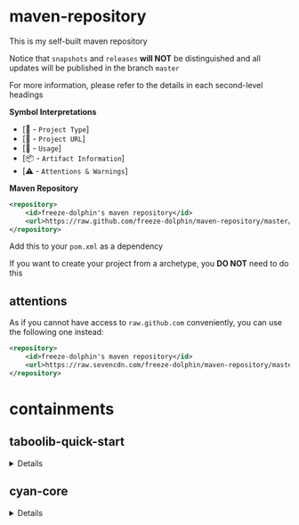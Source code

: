 # maven-repository
This is my self-built maven repository

Notice that `snapshots` and `releases` **will NOT** be distinguished and all updates will be published in the branch `master`

For more information, please refer to the details in each second-level headings

**Symbol Interpretations**

- [:scroll: - `Project Type`]
- [:page_facing_up: - `Project URL`]
- [:bookmark_tabs: - `Usage`]
- [:package: - `Artifact Information`]
- [:warning: - `Attentions & Warnings`]

**Maven Repository**

```xml
<repository>
	<id>freeze-dolphin's maven repository</id>
	<url>https://raw.github.com/freeze-dolphin/maven-repository/master/repository/</url>
</repository>
```
Add this to your `pom.xml` as a dependency

If you want to create your project from a archetype, you **DO NOT** need to do this

## attentions

As if you cannot have access to `raw.github.com` conveniently, you can use the following one instead: 

```xml
<repository>
	<id>freeze-dolphin's maven repository</id>
	<url>https://raw.sevencdn.com/freeze-dolphin/maven-repository/master/repository/</url>
</repository>
```

# containments
## taboolib-quick-start
<details>
    <summary> Details </summary>

[:scroll:] Maven Archetype

[:page_facing_up:] [github.com/freeze-dolphin/taboolib-quickstart-archetype](https://github.com/freeze-dolphin/taboolib-quickstart-archetype "Project URL")

[:bookmark_tabs:] Creating from this archetype: 

- You can easily use the "Add Archetype" feature provided by common java ides like Eclipse and IntelliJ to use this archetype
- If you want to generate a project from this archetype in console or terminal: 
  1. Run `mvn org.apache.maven.plugins:maven-archetype-plugin:2.4:generate -DarchetypeGroupId=io.freeze-dolphin.archetypes -DarchetypeArtifactId=taboolib-quickstart-archetype -DarchetypeVersion=1.1.0 -DarchetypeRepository=https://raw.github.com/freeze-dolphin/maven-repository/master/repository/`  
  (Make sure that `maven-archetype-plugin` **v2.x** is used while generating, v3.x **can not** specify the repository URL)
  2. Configure the properties for the project
  3. Start coding

[:warning:] If you have problems in getting access to `raw.github.com`, please change the `archetypeRepository` to `https://raw.sevencdn.com/freeze-dolphin/maven-repository/master/repository/`  which is mentioned above

</details>

## cyan-core

<details>
    <summary>Details</summary>

[:scroll:] Lib

[:page_facing_up:] [github.com/freeze-dolphin/CyanCore](https://github.com/freeze-dolphin/CyanCore "Project URL")

[:bookmark_tabs:] Adding as a dependency: 

```xml
<dependency>
	<groupId>io.freeze-dolphin</groupId>
	<artifactId>cyan-core</artifactId>
	<version><!-- VERSION HERE --></version>
	<scope>provided</scope>
</dependency>
```

</details>

